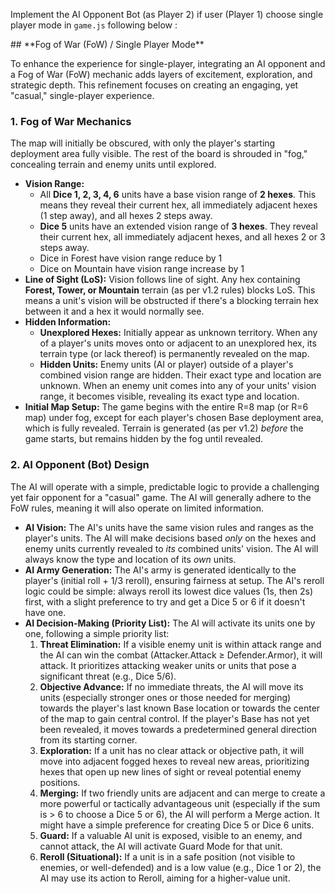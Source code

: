 Implement the AI Opponent Bot (as Player 2) if user (Player 1) choose single player mode in `game.js` following below <REQUIREMENTS>:

<REQUIREMENTS>
## **Fog of War (FoW) / Single Player Mode**

To enhance the experience for single-player, integrating an AI opponent and a Fog of War (FoW) mechanic adds layers of excitement, exploration, and strategic depth. This refinement focuses on creating an engaging, yet "casual," single-player experience.

### **1\. Fog of War Mechanics**

The map will initially be obscured, with only the player's starting deployment area fully visible. The rest of the board is shrouded in "fog," concealing terrain and enemy units until explored.

* **Vision Range:**  
  * All **Dice 1, 2, 3, 4, 6** units have a base vision range of **2 hexes**. This means they reveal their current hex, all immediately adjacent hexes (1 step away), and all hexes 2 steps away.  
  * **Dice 5** units have an extended vision range of **3 hexes**. They reveal their current hex, all immediately adjacent hexes, and all hexes 2 or 3 steps away.  
  * Dice in Forest have vision range reduce by 1  
  * Dice on Mountain have vision range increase by 1  
* **Line of Sight (LoS):** Vision follows line of sight. Any hex containing **Forest, Tower, or Mountain** terrain (as per v1.2 rules) blocks LoS. This means a unit's vision will be obstructed if there's a blocking terrain hex between it and a hex it would normally see.  
* **Hidden Information:**  
  * **Unexplored Hexes:** Initially appear as unknown territory. When any of a player's units moves onto or adjacent to an unexplored hex, its terrain type (or lack thereof) is permanently revealed on the map.  
  * **Hidden Units:** Enemy units (AI or player) outside of a player's combined vision range are hidden. Their exact type and location are unknown. When an enemy unit comes into any of your units' vision range, it becomes visible, revealing its exact type and location.  
* **Initial Map Setup:** The game begins with the entire R=8 map (or R=6 map) under fog, except for each player's chosen Base deployment area, which is fully revealed. Terrain is generated (as per v1.2) *before* the game starts, but remains hidden by the fog until revealed.

### **2\. AI Opponent (Bot) Design**

The AI will operate with a simple, predictable logic to provide a challenging yet fair opponent for a "casual" game. The AI will generally adhere to the FoW rules, meaning it will also operate on limited information.

* **AI Vision:** The AI's units have the same vision rules and ranges as the player's units. The AI will make decisions based *only* on the hexes and enemy units currently revealed to *its* combined units' vision. The AI will always know the type and location of its *own* units.  
* **AI Army Generation:** The AI's army is generated identically to the player's (initial roll \+ 1/3 reroll), ensuring fairness at setup. The AI's reroll logic could be simple: always reroll its lowest dice values (1s, then 2s) first, with a slight preference to try and get a Dice 5 or 6 if it doesn't have one.  
* **AI Decision-Making (Priority List):** The AI will activate its units one by one, following a simple priority list:  
  1. **Threat Elimination:** If a visible enemy unit is within attack range and the AI can win the combat (Attacker.Attack ≥ Defender.Armor), it will attack. It prioritizes attacking weaker units or units that pose a significant threat (e.g., Dice 5/6).  
  2. **Objective Advance:** If no immediate threats, the AI will move its units (especially stronger ones or those needed for merging) towards the player's last known Base location or towards the center of the map to gain central control. If the player's Base has not yet been revealed, it moves towards a predetermined general direction from its starting corner.  
  3. **Exploration:** If a unit has no clear attack or objective path, it will move into adjacent fogged hexes to reveal new areas, prioritizing hexes that open up new lines of sight or reveal potential enemy positions.  
  4. **Merging:** If two friendly units are adjacent and can merge to create a more powerful or tactically advantageous unit (especially if the sum is \> 6 to choose a Dice 5 or 6), the AI will perform a Merge action. It might have a simple preference for creating Dice 5 or Dice 6 units.  
  5. **Guard:** If a valuable AI unit is exposed, visible to an enemy, and cannot attack, the AI will activate Guard Mode for that unit.  
  6. **Reroll (Situational):** If a unit is in a safe position (not visible to enemies, or well-defended) and is a low value (e.g., Dice 1 or 2), the AI may use its action to Reroll, aiming for a higher-value unit.
</REQUIREMENTS>